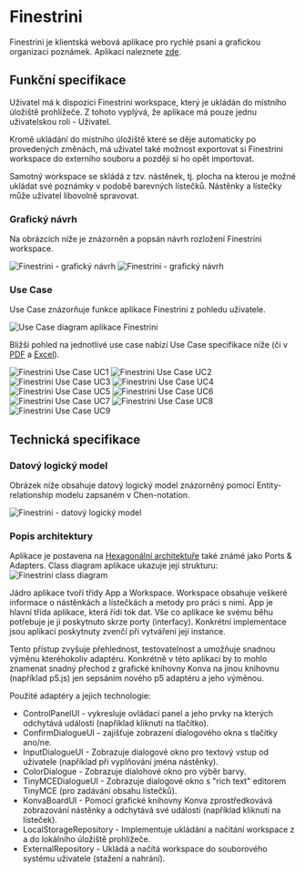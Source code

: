 # Finestrini
Finestrini je klientská webová aplikace pro rychlé psaní a grafickou organizaci poznámek.
Aplikaci naleznete [zde](https://kraken.pedf.cuni.cz/~syselpet/finestrini/).

## Funkční specifikace
Uživatel má k dispozici Finestrini workspace, který je ukládán do místního úložiště prohlížeče. Z tohoto vyplývá, že aplikace má pouze jednu uživatelskou roli - Uživatel.


Kromě ukládání do místního úložiště které se děje automaticky po provedených změnách, má uživatel také možnost exportovat si Finestrini workspace do externího souboru a později si ho opět importovat.


Samotný workspace se skládá z tzv. nástěnek, tj. plocha na kterou je možné ukládat své poznámky v podobě barevných lístečků. Nástěnky a lístečky může uživatel libovolně spravovat.


### Grafický návrh
Na obrázcích níže je znázorněn a popsán návrh rozložení Finestrini workspace.


![Finestrini - grafický návrh](./docs/finestrini-graphic-design.png)
![Finestrini - grafický návrh](./docs/finestrini-graphic-design-description.png)


### Use Case
Use Case znázorňuje funkce aplikace Finestrini z pohledu uživatele.


![Use Case diagram aplikace Finestrini](./docs/Finestrini%20UseCase%20diagram.png)


Bližší pohled na jednotlivé use case nabízí Use Case specifikace níže (či v [PDF](./docs/Finestrini%20UseCase%20specification.pdf) a [Excel](./docs/Finestrini%20UseCase.xlsx)).


![Finestrini Use Case UC1](./docs/Finestrini%20UC1.png)
![Finestrini Use Case UC2](./docs/Finestrini%20UC2.png)
![Finestrini Use Case UC3](./docs/Finestrini%20UC3.png)
![Finestrini Use Case UC4](./docs/Finestrini%20UC4.png)
![Finestrini Use Case UC5](./docs/Finestrini%20UC5.png)
![Finestrini Use Case UC6](./docs/Finestrini%20UC6.png)
![Finestrini Use Case UC7](./docs/Finestrini%20UC7.png)
![Finestrini Use Case UC8](./docs/Finestrini%20UC8.png)
![Finestrini Use Case UC9](./docs/Finestrini%20UC9.png)

## Technická specifikace

### Datový logický model
Obrázek níže obsahuje datový logický model znázorněný pomocí Entity-relationship modelu zapsaném v Chen-notation.


![Finestrini - datový logický model](./docs/Finestrini%20datový%20logický%20model.png)


### Popis architektury
Aplikace je postavena na [Hexagonální architektuře](https://en.wikipedia.org/wiki/Hexagonal_architecture_(software)) také známé jako Ports & Adapters. Class diagram aplikace ukazuje její strukturu: <br>
![Finestrini class diagram](./docs/Finestrini%20Class%20Diagram.png)


Jádro aplikace tvoří třídy App a Workspace. Workspace obsahuje veškeré informace o nástěnkách a lístečkách a metody pro práci s nimi. App je hlavní třída aplikace, která řídí tok dat. Vše co aplikace ke svému běhu potřebuje je jí poskytnuto skrze porty (interfacy). Konkrétní implementace jsou aplikaci poskytnuty zvenčí při vytváření její instance.

Tento přístup zvyšuje přehlednost, testovatelnost a umožňuje snadnou výměnu kteréhokoliv adaptéru. Konkrétně v této aplikaci by to mohlo znamenat snadný přechod z grafické knihovny Konva na jinou knihovnu (například p5.js) jen sepsáním nového p5 adaptéru a jeho výměnou. 


Použité adaptéry a jejich technologie:
- ControlPanelUI - vykresluje ovládací panel a jeho prvky na kterých odchytává události (například kliknutí na tlačítko).
- ConfirmDialogueUI - zajišťuje zobrazení dialogového okna s tlačítky ano/ne.
- InputDialogueUI - Zobrazuje dialogové okno pro textový vstup od uživatele (například při vyplňování jména nástěnky).
- ColorDialogue - Zobrazuje dialohové okno pro výběr barvy.
- TinyMCEDialogueUI - Zobrazuje dialogové okno s "rich text" editorem TinyMCE (pro zadávání obsahu lístečků).
- KonvaBoardUI - Pomocí grafické knihovny Konva zprostředkovává zobrazování nástěnky a odchytává své události (například kliknutí na lísteček).
- LocalStorageRepository - Implementuje ukládání a načítání workspace z a do lokálního úložiště prohlížeče.
- ExternalRepository - Ukládá a načítá workspace do souborového systému uživatele (stažení a nahrání).